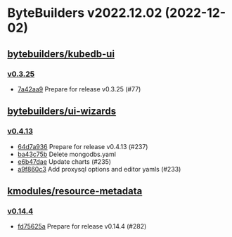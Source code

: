 # ByteBuilders v2022.12.02 (2022-12-02)


## [bytebuilders/kubedb-ui](https://github.com/bytebuilders/kubedb-ui)

### [v0.3.25](https://github.com/bytebuilders/kubedb-ui/releases/tag/v0.3.25)

- [7a42aa9](https://github.com/bytebuilders/kubedb-ui/commit/7a42aa9) Prepare for release v0.3.25 (#77)



## [bytebuilders/ui-wizards](https://github.com/bytebuilders/ui-wizards)

### [v0.4.13](https://github.com/bytebuilders/ui-wizards/releases/tag/v0.4.13)

- [64d7a936](https://github.com/bytebuilders/ui-wizards/commit/64d7a936) Prepare for release v0.4.13 (#237)
- [ba43c75b](https://github.com/bytebuilders/ui-wizards/commit/ba43c75b) Delete mongodbs.yaml
- [e6b47dae](https://github.com/bytebuilders/ui-wizards/commit/e6b47dae) Update charts (#235)
- [a9f860c3](https://github.com/bytebuilders/ui-wizards/commit/a9f860c3) Add proxysql options and editor yamls (#233)



## [kmodules/resource-metadata](https://github.com/kmodules/resource-metadata)

### [v0.14.4](https://github.com/kmodules/resource-metadata/releases/tag/v0.14.4)

- [fd75625a](https://github.com/kmodules/resource-metadata/commit/fd75625a) Prepare for release v0.14.4 (#282)



